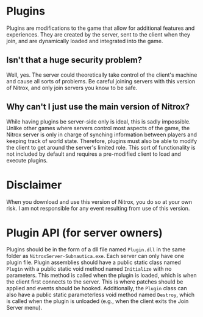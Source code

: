 # Plugins

Plugins are modifications to the game that allow for additional features and experiences. They are created by the server, sent to the client when they join, and are dynamically loaded and integrated into the game.

## Isn't that a huge security problem?

Well, yes. The server could theoretically take control of the client's machine and cause all sorts of problems. Be careful joining servers with this version of Nitrox, and only join servers you know to be safe.

## Why can't I just use the main version of Nitrox?

While having plugins be server-side only is ideal, this is sadly impossible. Unlike other games where servers control most aspects of the game, the Nitrox server is only in charge of synching information between players and keeping track of world state. Therefore, plugins must also be able to modify the client to get around the server's limited role. This sort of functionality is not included by default and requires a pre-modified client to load and execute plugins.

# Disclaimer

When you download and use this version of Nitrox, you do so at your own risk. I am not responsible for any event resulting from use of this version.

# Plugin API (for server owners)

Plugins should be in the form of a dll file named `Plugin.dll` in the same folder as `NitroxServer-Subnautica.exe`. Each server can only have one plugin file. Plugin assemblies should have a public static class named `Plugin` with a public static void method named `Initialize` with no parameters. This method is called when the plugin is loaded, which is when the client first connects to the server. This is where patches should be applied and events should be hooked. Additionally, the `Plugin` class can also have a public static parameterless void method named `Destroy`, which is called when the plugin is unloaded (e.g., when the client exits the Join Server menu).